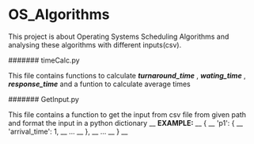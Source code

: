 # OS_Algorithms

This project is about Operating Systems Scheduling Algorithms and analysing these algorithms with different inputs(csv).

####### timeCalc.py

This file contains functions to calculate ***turnaround_time*** , ***wating_time*** , ***response_time*** and a funtion to calculate average times

####### GetInput.py

This file contains a function  to get the input from csv file from given path and format the input in a python dictionary __
**EXAMPLE:** __
{ __
  'p1': { __
      'arrival_time': 1, __
      ... __
   }, __
   ... __
} __
